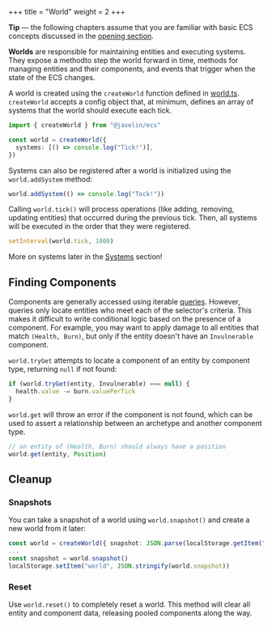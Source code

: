 +++
title = "World"
weight = 2
+++

<aside>
  <p>
    <strong>Tip</strong> — the following chapters assume that you are familiar with basic ECS concepts discussed in the <a href="/ecs">opening section</a>.
  </p>
</aside>

**Worlds** are responsible for maintaining entities and executing systems. They expose a methodto step the world forward in time, methods for managing entities and their components, and events that trigger when the state of the ECS changes.

A world is created using the `createWorld` function defined in [world.ts](https://github.com/3mcd/javelin/blob/master/packages/ecs/src/world.ts). `createWorld` accepts a config object that, at minimum, defines an array of systems that the world should execute each tick.

```ts
import { createWorld } from "@javelin/ecs"

const world = createWorld({
  systems: [() => console.log("Tick!")],
})
```

Systems can also be registered after a world is initialized using the `world.addSystem` method:

```ts
world.addSystem(() => console.log("Tock!"))
```

Calling `world.tick()` will process operations (like adding, removing, updating entities) that occurred during the previous tick. Then, all systems will be executed in the order that they were registered.

```ts
setInterval(world.tick, 1000)
```

More on systems later in the [Systems](/ecs/systems) section!

## Finding Components

Components are generally accessed using iterable [queries](/ecs/systems/#querying-and-iteration). However, queries only locate entities who meet each of the selector's criteria. This makes it difficult to write conditional logic based on the presence of a component. For example, you may want to apply damage to all entities that match `(Health, Burn)`, but only if the entity doesn't have an `Invulnerable` component.

`world.tryGet` attempts to locate a component of an entity by component type, returning `null` if not found:

```ts
if (world.tryGet(entity, Invulnerable) === null) {
  health.value -= burn.valuePerTick
}
```

`world.get` will throw an error if the component is not found, which can be used to assert a relationship between an archetype and another component type.

```ts
// an entity of (Health, Burn) should always have a position
world.get(entity, Position)
```

## Cleanup

### Snapshots

You can take a snapshot of a world using `world.snapshot()` and create a new world from it later:

```ts
const world = createWorld({ snapshot: JSON.parse(localStorage.getItem("world")) })
...
const snapshot = world.snapshot()
localStorage.setItem("world", JSON.stringify(world.snapshot))
```

### Reset

Use `world.reset()` to completely reset a world. This method will clear all entity and component data, releasing pooled components along the way.

